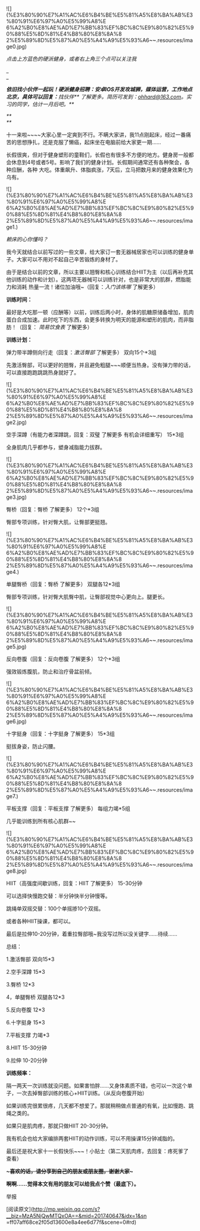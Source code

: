 ![](%E3%80%90%E7%A1%AC%E6%B4%BE%E5%81%A5%E8%BA%AB%E3%80%91%E6%97%A0%E5%99%A8%E
6%A2%B0%E8%AE%AD%E7%BB%83%EF%BC%8C%E9%80%82%E5%90%88%E5%8D%81%E4%B8%80%E8%8A%8
2%E5%89%8D%E5%87%A0%E5%A4%A9%E5%93%A6~~.resources/image0.jpg)

_点击上方蓝色的硬派健身，或者右上角三个点可以关注我_  

_  
_

_**依旧找小伙伴一起玩！硬派健身招聘：安卓IOS开发攻城狮，媒体运营，工作地点北京，具体可以回复：**_找伙伴_**
了解更多。简历可发到：ohhard@163.com。实习的同学，估计一月后吧。**_

_**  
**_

十一来啦~~~~大家心里一定爽到不行。不瞒大家讲，我11点刚起床，经过一番痛苦的思想挣扎，还是克服了懒癌，起床坐在电脑前给大家更一期……

长假很爽，但对于健身塑形的童鞋们，长假也有很多不方便的地方。健身房一般都会休息到4号或者5号。影响了我们的健身计划。长假期间通常还有各种聚会，各种应酬，各种
大吃。体重飙升、体脂疯涨，7天后，立马把数月来的健身效果化为乌有。

![](%E3%80%90%E7%A1%AC%E6%B4%BE%E5%81%A5%E8%BA%AB%E3%80%91%E6%97%A0%E5%99%A8%E
6%A2%B0%E8%AE%AD%E7%BB%83%EF%BC%8C%E9%80%82%E5%90%88%E5%8D%81%E4%B8%80%E8%8A%8
2%E5%89%8D%E5%87%A0%E5%A4%A9%E5%93%A6~~.resources/image1.)

_赖床的心你懂吗？_

  

我今天就结合以前写过的一些文章，给大家订一套无器械居家也可以训练的健身单子。大家可以不用对不起自己辛苦锻炼的身材了。

  

由于是结合以前的文章，所以主要以翘臀和核心训练结合HIIT为主（以后再补充其他训练的动作和计划）。这两项无器械可以训练针对，也是非常大的肌群，燃脂能力和消耗
热量一流！诸位加油哦~（回复：_入门该练哪_ 了解更多）

  

**训练时间：**

最好是大吃那一顿（应酬等）以前，训练后两小时，身体的肌糖原储备增加，肌肉蛋白合成加速。此时吃下的东西，会更多转换为明天的能源和塑形的肌肉，而非脂肪！（回复：
_简易饮食表_ 了解更多）

  

**训练计划：**

弹力带半蹲侧向行走（回复：_激活臀部_ 了解更多） 双向15个*3组

先激活臀部，可以更好的翘臀，并且避免粗腿~~~顺便当热身。没有弹力带的话，可以直接跑跑跳跳热身就好了。

![](%E3%80%90%E7%A1%AC%E6%B4%BE%E5%81%A5%E8%BA%AB%E3%80%91%E6%97%A0%E5%99%A8%E
6%A2%B0%E8%AE%AD%E7%BB%83%EF%BC%8C%E9%80%82%E5%90%88%E5%8D%81%E4%B8%80%E8%8A%8
2%E5%89%8D%E5%87%A0%E5%A4%A9%E5%93%A6~~.resources/image2.jpg)

空手深蹲（有能力者深蹲跳，回复：双璧 了解更多 有机会详细重写） 15*3组  

全身肌肉几乎都参与，塑身减脂能力拔群。

![](%E3%80%90%E7%A1%AC%E6%B4%BE%E5%81%A5%E8%BA%AB%E3%80%91%E6%97%A0%E5%99%A8%E
6%A2%B0%E8%AE%AD%E7%BB%83%EF%BC%8C%E9%80%82%E5%90%88%E5%8D%81%E4%B8%80%E8%8A%8
2%E5%89%8D%E5%87%A0%E5%A4%A9%E5%93%A6~~.resources/image3.jpg)

臀桥（回复：臀桥 了解更多） 12个*3组

臀部专项训练，针对臀大肌，让臀部更挺翘。

![](%E3%80%90%E7%A1%AC%E6%B4%BE%E5%81%A5%E8%BA%AB%E3%80%91%E6%97%A0%E5%99%A8%E
6%A2%B0%E8%AE%AD%E7%BB%83%EF%BC%8C%E9%80%82%E5%90%88%E5%8D%81%E4%B8%80%E8%8A%8
2%E5%89%8D%E5%87%A0%E5%A4%A9%E5%93%A6~~.resources/image4.)

单腿臀桥（回复：臀桥 了解更多） 双腿各12*3组  

臀部专项训练，针对臀大肌臀中肌，让臀部视觉中心更向上。腿更长。

![](%E3%80%90%E7%A1%AC%E6%B4%BE%E5%81%A5%E8%BA%AB%E3%80%91%E6%97%A0%E5%99%A8%E
6%A2%B0%E8%AE%AD%E7%BB%83%EF%BC%8C%E9%80%82%E5%90%88%E5%8D%81%E4%B8%80%E8%8A%8
2%E5%89%8D%E5%87%A0%E5%A4%A9%E5%93%A6~~.resources/image5.jpg)

反向卷腹（回复：反向卷腹 了解更多） 12个*3组  

强效锻炼腹肌，防止和治疗骨盆前倾。

![](%E3%80%90%E7%A1%AC%E6%B4%BE%E5%81%A5%E8%BA%AB%E3%80%91%E6%97%A0%E5%99%A8%E
6%A2%B0%E8%AE%AD%E7%BB%83%EF%BC%8C%E9%80%82%E5%90%88%E5%8D%81%E4%B8%80%E8%8A%8
2%E5%89%8D%E5%87%A0%E5%A4%A9%E5%93%A6~~.resources/image6.jpg)

十字挺身（回复：十字挺身 了解更多） 15*3组  

挺拔身姿，防止闪腰。

![](%E3%80%90%E7%A1%AC%E6%B4%BE%E5%81%A5%E8%BA%AB%E3%80%91%E6%97%A0%E5%99%A8%E
6%A2%B0%E8%AE%AD%E7%BB%83%EF%BC%8C%E9%80%82%E5%90%88%E5%8D%81%E4%B8%80%E8%8A%8
2%E5%89%8D%E5%87%A0%E5%A4%A9%E5%93%A6~~.resources/image7.)

平板支撑（回复：平板支撑 了解更多） 每组力竭*5组  

几乎能训练到所有核心肌群~~

![](%E3%80%90%E7%A1%AC%E6%B4%BE%E5%81%A5%E8%BA%AB%E3%80%91%E6%97%A0%E5%99%A8%E
6%A2%B0%E8%AE%AD%E7%BB%83%EF%BC%8C%E9%80%82%E5%90%88%E5%8D%81%E4%B8%80%E8%8A%8
2%E5%89%8D%E5%87%A0%E5%A4%A9%E5%93%A6~~.resources/image8.jpg)

HIIT（高强度间歇训练，回复：HIIT 了解更多） 15-30分钟  

可以选择快慢跑交替：半分钟快半分钟慢等。

跳绳单双摇交替：100个单摇掺10个双摇。

或者各种HIIT操课，都可以。

最后是拉伸10-20分钟，着重拉臀部哦~我没写过所以没关键字……待续……

  

总结：

1.激活臀部 双向15*3

2.空手深蹲 15*3

3.臀桥 12*3

4，单腿臀桥 双腿各12*3

5.反向卷腹 12*3

6.十字挺身 15*3

7.平板支撑 力竭*3

8.HIIT 15-30分钟

9.拉伸 10-20分钟

  

**训练频率：**

隔一两天一次训练就没问题。如果害怕胖……又身体素质不错，也可以一次这个单子，一次去掉臀部训练的核心+HIIT训练。（从反向卷腹开始）

如果训练完很累很疼，几天都不想爱了。那就稍稍做点普通的有氧，比如慢跑、跳绳之类的。

如果只是肌肉疼，那就只做HIIT 20-30分钟。

  

我有机会也给大家编排两套HIIT的动作训练，可以不用操课15分钟减脂的。

  

最后还是祝大家十一长假快乐~~~！小贴士（第二天肌肉疼，去回复：疼死爹了 查看）

  

****~~~喜欢的话，请分享到自己的朋友或朋友圈，谢谢大家~~~****  

**啊啊……觉得本文有用的朋友可以给我点个赞（最底下）。**

  

举报

[阅读原文](http://mp.weixin.qq.com/s?__biz=MzA5NjQwMTQxOA==&mid=201740647&idx=1&sn
=ff07aff68ce2f05d13600e8a4ee6d77f&scene=0#rd)

